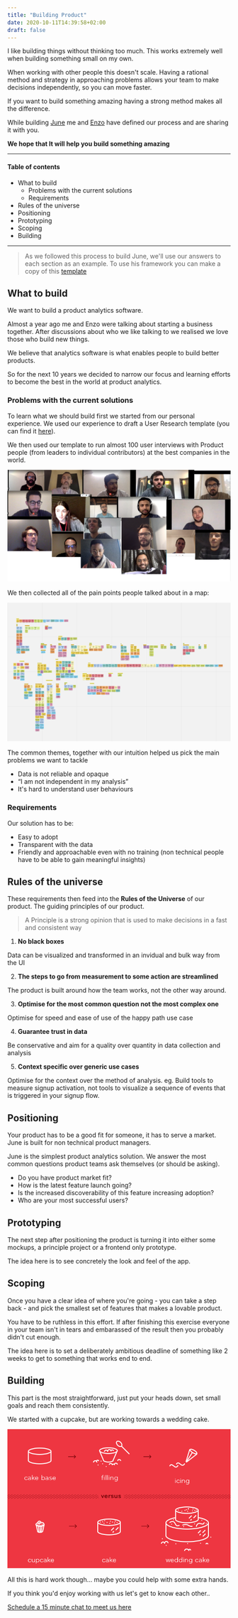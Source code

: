 ```yaml
---
title: "Building Product"
date: 2020-10-11T14:39:58+02:00
draft: false
---
```


I like building things without thinking too much. This works extremely well when building something small on my own.

When working with other people this doesn't scale.
Having a rational method and strategy in approaching problems allows your team to make decisions independently, so you can move faster.

If you want to build something amazing having a strong method makes all the difference. 

While building [June](https://june.so) me and [Enzo](https://twitter.com/0zne) have defined our process and are sharing it with you. 

**We hope that It will help you build something amazing**

---

#### Table of contents
- What to build
  - Problems with the current solutions
  - Requirements
- Rules of the universe
- Positioning
- Prototyping
- Scoping
- Building

---

> As we followed this process to build June, we'll use our answers to each section as an example. To use his framework you can make a copy of this [template](https://docs.google.com/document/d/15lA2_4lDx9fXKKew0SFZjx5zYOAYmCAhTKYGk4Zjdeg/edit?usp=sharing)

## What to build

We want to build a product analytics software.

Almost a year ago me and Enzo were talking about starting a business together.
After discussions about who we like talking to we realised we love those who build new things.

We believe that analytics software is what enables people to build better products.

So for the next 10 years we decided to narrow our focus and learning efforts to become the best in the world at product analytics.

### Problems with the current solutions

To learn what we should build first we started from our personal experience. We used our experience to draft a User Research template (you can find it [here](https://docs.google.com/document/d/1P_8US1nRmsXcEbv-OL8scNWQi_bb_Kx2puOBuUHRWuw/)).

We then used our template to run almost 100 user interviews with Product people (from leaders to individual contributors) at the best companies in the world.

![](/building-product/user-interviews.png)

We then collected all of the pain points people talked about in a map:

![](/building-product/pain-point-map.png)

The common themes, together with our intuition helped us pick the main problems we want to tackle

- Data is not reliable and opaque
- “I am not independent in my analysis”
- It's hard to understand user behaviours


### Requirements

Our solution has to be:

* Easy to adopt
* Transparent with the data
* Friendly and approachable even with no training (non technical people have to be able to gain meaningful insights)


## Rules of the universe

These requirements then feed into the **Rules of the Universe** of our product. The guiding principles of our product.

> A Principle is a strong opinion that is used to make decisions in a fast and consistent way

1. **No black boxes**

Data can be visualized and transformed in an invidual and bulk way from the UI

2. **The steps to go from measurement to some action are streamlined**

The product is built around how the team works, not the other way around.

3. **Optimise for the most common question not the most complex one**

Optimise for speed and ease of use of the happy path use case

4. **Guarantee trust in data**

Be conservative and aim for a quality over quantity in data collection and analysis

5. **Context specific over generic use cases**

Optimise for the context over the method of analysis. 
eg. Build tools to measure signup activation, not tools to visualize a sequence of events that is triggered in your signup flow.


## Positioning

Your product has to be a good fit for someone, it has to serve a market. June is built for non technical product managers.

June is the simplest product analytics solution. We answer the most common questions product teams ask themselves (or should be asking).

* Do you have product market fit?
* How is the latest feature launch going?
* Is the increased discoverability of this feature increasing adoption?
* Who are your most successful users?

## Prototyping

The next step after positioning the product is turning it into either some mockups, a principle project or a frontend only prototype.

The idea here is to see concretely the look and feel of the app.

## Scoping

Once you have a clear idea of where you're going - you can take a step back - and pick the smallest set of features that makes a lovable product.

You have to be ruthless in this effort. If after finishing this exercise everyone in your team isn't in tears and embarassed of the result then you probably didn't cut enough.

The idea here is to set a deliberately ambitious deadline of something like 2 weeks to get to something that works end to end.

## Building

This part is the most straightforward, just put your heads down, set small goals and reach them consistently.

We started with a cupcake, but are working towards a wedding cake.

![](/building-product/cupcake.png)

All this is hard work though... maybe you could help with some extra hands.

If you think you'd enjoy working with us let's get to know each other..

[Schedule a 15 minute chat to meet us here](https://calendly.com/june-analytics/15min)

